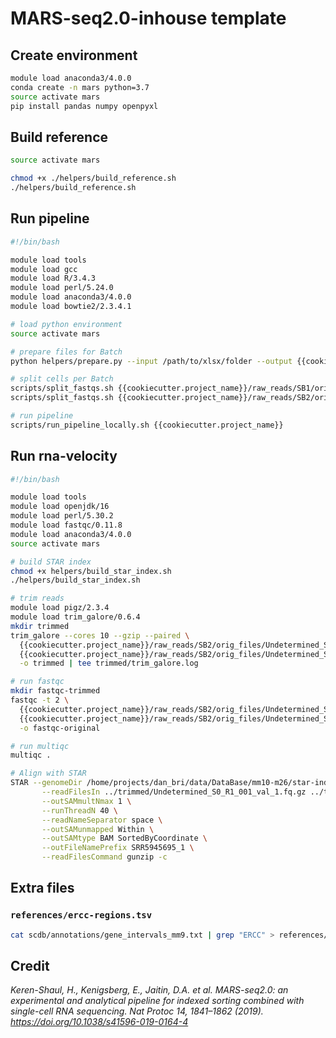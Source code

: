 # MARS-seq2.0-inhouse template

## Create environment

```bash
module load anaconda3/4.0.0
conda create -n mars python=3.7
source activate mars
pip install pandas numpy openpyxl
```

## Build reference

```bash
source activate mars

chmod +x ./helpers/build_reference.sh
./helpers/build_reference.sh
```

## Run pipeline

```bash
#!/bin/bash

module load tools
module load gcc
module load R/3.4.3
module load perl/5.24.0
module load anaconda3/4.0.0
module load bowtie2/2.3.4.1

# load python environment
source activate mars

# prepare files for Batch
python helpers/prepare.py --input /path/to/xlsx/folder --output {{cookiecutter.project_name}}

# split cells per Batch
scripts/split_fastqs.sh {{cookiecutter.project_name}}/raw_reads/SB1/orig_files/ {{cookiecutter.project_name}}/raw_reads/SB1/ 4000000
scripts/split_fastqs.sh {{cookiecutter.project_name}}/raw_reads/SB2/orig_files/ {{cookiecutter.project_name}}/raw_reads/SB2/ 4000000

# run pipeline
scripts/run_pipeline_locally.sh {{cookiecutter.project_name}}
```

## Run rna-velocity

```bash
#!/bin/bash

module load tools
module load openjdk/16
module load perl/5.30.2
module load fastqc/0.11.8
module load anaconda3/4.0.0
source activate mars

# build STAR index
chmod +x helpers/build_star_index.sh
./helpers/build_star_index.sh

# trim reads
module load pigz/2.3.4
module load trim_galore/0.6.4
mkdir trimmed
trim_galore --cores 10 --gzip --paired \
  {{cookiecutter.project_name}}/raw_reads/SB2/orig_files/Undetermined_S0_R1_001.fastq.gz \
  {{cookiecutter.project_name}}/raw_reads/SB2/orig_files/Undetermined_S0_R1_001.fastq.gz \
  -o trimmed | tee trimmed/trim_galore.log

# run fastqc
mkdir fastqc-trimmed
fastqc -t 2 \
  {{cookiecutter.project_name}}/raw_reads/SB2/orig_files/Undetermined_S0_R1_001.fastq.gz \
  {{cookiecutter.project_name}}/raw_reads/SB2/orig_files/Undetermined_S0_R1_001.fastq.gz \
  -o fastqc-original

# run multiqc
multiqc .

# Align with STAR
STAR --genomeDir /home/projects/dan_bri/data/DataBase/mm10-m26/star-index/ \
       --readFilesIn ../trimmed/Undetermined_S0_R1_001_val_1.fq.gz ../trimmed/Undetermined_S0_R2_001_val_2.fq.gz \
       --outSAMmultNmax 1 \
       --runThreadN 40 \
       --readNameSeparator space \
       --outSAMunmapped Within \
       --outSAMtype BAM SortedByCoordinate \
       --outFileNamePrefix SRR5945695_1 \
       --readFilesCommand gunzip -c
```

## Extra files

### `references/ercc-regions.tsv`

```bash
cat scdb/annotations/gene_intervals_mm9.txt | grep "ERCC" > references/ercc_regions.tsv
```

## Credit

_Keren-Shaul, H., Kenigsberg, E., Jaitin, D.A. et al. MARS-seq2.0: an experimental and analytical pipeline for indexed sorting combined with single-cell RNA sequencing. Nat Protoc 14, 1841–1862 (2019). https://doi.org/10.1038/s41596-019-0164-4_
